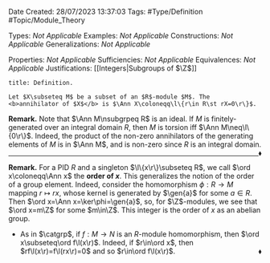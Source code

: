 <div class="topSpace"></div>

Date Created: 28/07/2023 13:37:03
Tags: #Type/Definition #Topic/Module_Theory

Types: <i>Not Applicable</i>
Examples: <i>Not Applicable</i>
Constructions: <i>Not Applicable</i>
Generalizations: <i>Not Applicable</i>

Properties: <i>Not Applicable</i>
Sufficiencies: <i>Not Applicable</i>
Equivalences: <i>Not Applicable</i>
Justifications: [[Integers|Subgroups of $\Z$]]

``` ad-Definition
title: Definition.

Let $X\subseteq M$ be a subset of an $R$-module $M$. The <b>annihilator of $X$</b> is $\Ann X\coloneqq\l\{r\in R\st rX=0\r\}$.

```

<b>Remark.</b> Note that $\Ann M\nsubgrpeq R$ is an ideal. If $M$ is finitely-generated over an integral domain $R$, then $M$ is torsion iff $\Ann M\neq\l\{0\r\}$. Indeed, the product of the non-zero annihilators of the generating elements of $M$ is in $\Ann M$, and is non-zero since $R$ is an integral domain.<span style="float:right;">$\blacklozenge$</span>

---

<b>Remark.</b> For a PID $R$ and a singleton $\l\{x\r\}\subseteq R$, we call $\ord x\coloneqq\Ann x$ the <b>order of $x$</b>. This generalizes the notion of the order of a group element. Indeed, consider the homomorphism $\phi:R\to M$ mapping $r\mapsto rx$, whose kernel is generated by $\gen{a}$ for some $a\in R$. Then $\ord x=\Ann x=\ker\phi=\gen{a}$, so, for $\Z$-modules, we see that $\ord x=m\Z$ for some $m\in\Z$. This integer is the order of $x$ as an abelian group.
* As in $\catgrp$, if $f:M\to N$ is an $R$-module homomorphism, then $\ord x\subseteq\ord f\l(x\r)$. Indeed, if $r\in\ord x$, then $rf\l(x\r)=f\l(rx\r)=0$ and so $r\in\ord f\l(x\r)$.<span style="float:right;">$\blacklozenge$</span>
